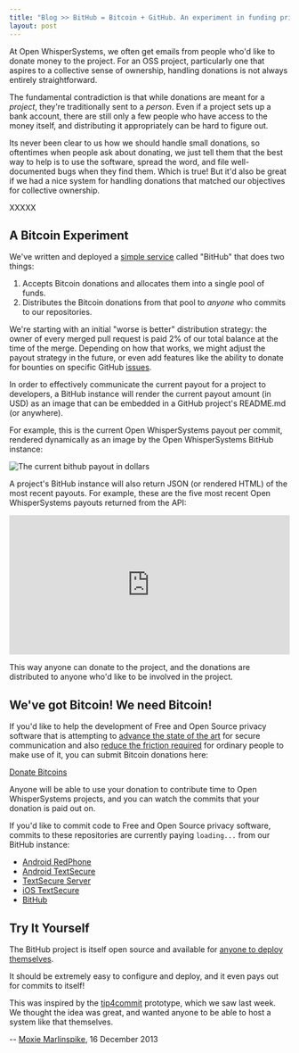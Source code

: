 ```yaml
---
title: "Blog >> BitHub = Bitcoin + GitHub. An experiment in funding privacy OSS."
layout: post
---
```


At Open WhisperSystems, we often get emails from people who'd like to donate money to the project.  For an OSS project, 
particularly one that aspires to a collective sense of ownership, handling donations is not always entirely straightforward.

The fundamental contradiction is that while donations are meant for a *project*, they're traditionally sent to a *person*.
Even if a project sets up a bank account, there are still only a few people who have access to the money itself, and 
distributing it appropriately can be hard to figure out.

Its never been clear to us how we should handle small donations, so oftentimes when people ask about donating, we just tell
them that the best way to help is to use the software, spread the word, and file well-documented bugs when they find them.  Which
is true!  But it'd also be great if we had a nice system for handling donations that matched our objectives for collective ownership.

XXXXX

## A Bitcoin Experiment

We've written and deployed a [simple service](https://github.com/WhisperSystems/BitHub) called "BitHub" that does two things:

1. Accepts Bitcoin donations and allocates them into a single pool of funds.
1. Distributes the Bitcoin donations from that pool to *anyone* who commits to our repositories.

We're starting with an initial "worse is better" distribution strategy: the owner of every merged pull request is
paid 2% of our total balance at the time of the merge.  Depending on how that works, we might adjust the payout strategy
in the future, or even add features like the ability to donate for bounties on specific GitHub [issues](https://github.com/WhisperSystems/TextSecure/issues).

In order to effectively communicate the current payout for a project to developers, a BitHub instance will render the current
payout amount (in USD) as an image that can be embedded in a GitHub project's README.md (or anywhere).  

For example, this is the current Open WhisperSystems payout per commit, rendered dynamically as an image by the Open 
WhisperSystems BitHub instance:

<img src="https://bithub.herokuapp.com/v1/status/payment/commit?format=png" alt="The current bithub payout in dollars"/>

A project's BitHub instance will also return JSON (or rendered HTML) of the most recent payouts.  For example, these are the
five most recent Open WhisperSystems payouts returned from the API:

<iframe seamless="true" scrolling="no" width="100%" height="250px" frameBorder="0" src="https://bithub.herokuapp.com/v1/status/transactions"> </iframe>

This way anyone can donate to the project, and the donations are distributed to anyone who'd like to be involved in the project.

## We've got Bitcoin! We need Bitcoin!

If you'd like to help the development of Free and Open Source privacy software that is attempting to 
[advance the state of the art](/blog/advanced-ratcheting) for secure communication and also 
[reduce the friction required](/blog/cyanogen-integration) for ordinary people to make use of it, you can 
submit Bitcoin donations here:

<a class="coinbase-button" data-code="d29fd4c37ca442393e32fdcb95304701" data-button-style="donation_large" href="https://coinbase.com/checkouts/d29fd4c37ca442393e32fdcb95304701">Donate Bitcoins</a>

<script src="https://coinbase.com/assets/button.js" type="text/javascript"> </script>

Anyone will be able to use your donation to contribute time to Open WhisperSystems projects, and you can watch the commits
that your donation is paid out on.

If you'd like to commit code to Free and Open Source privacy software, commits to these repositories are currently paying
<span class="bithub-payout-amount"><code>loading...</code></span> from our BitHub instance:

<script type="text/javascript">
 var xml = new XMLHttpRequest();
 xml.open("GET", "https://bithub.herokuapp.com/v1/status/payment/commit?format=json", true);

 xml.onreadystatechange = function() {
   if (xml.readyState != 4)  { return; }

   document.getElementsByClassName("bithub-payout-amount")[0].innerHTML = "<code>$" + JSON.parse(xml.responseText).payment + " USD</code>";
 };

 xml.send(null);
</script>

* [Android RedPhone](https://github.com/whispersystems/redphone)
* [Android TextSecure](https://github.com/whispersystems/textsecure)
* [TextSecure Server](https://github.com/whispersystems/TextSecure-Server)
* [iOS TextSecure](https://github.com/whispersystems/TextSecure-iOS)
* [BitHub](https://github.com/whispersystems/bithub)

## Try It Yourself

The BitHub project is itself open source and available for [anyone to deploy themselves](https://github.com/WhisperSystems/BitHub).

It should be extremely easy to configure and deploy, and it even pays out for commits to itself!

This was inspired by the [tip4commit](http://tip4commit.com) prototype, which we saw last week.  We thought the idea was great,
and wanted anyone to be able to host a system like that themselves.

-- [Moxie Marlinspike](https://twitter.com/moxie), 16 December 2013
